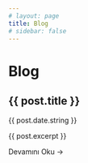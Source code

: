 ```yaml
---
# layout: page
title: Blog
# sidebar: false
---
```


<script setup>
import { data as posts } from './posts.data'
</script>

# Blog

<div class="mt-8">
  <article v-for="post of posts" :key="post.url" class="mb-12 pb-12 border-b border-gray-200 dark:border-gray-700 last:border-b-0">
    <h2>
      <a :href="post.url" class="text-[var(--vp-c-brand-1)] no-underline text-2xl font-semibold transition-colors duration-250 hover:text-[var(--vp-c-brand-2)]">{{ post.title }}</a>
    </h2>
    <p class="text-[var(--vp-c-text-2)] text-sm mt-2">{{ post.date.string }}</p>
    <p class="text-[var(--vp-c-text-1)] mt-4 leading-relaxed" v-if="post.excerpt">{{ post.excerpt }}</p>
    <p class="mt-4">
      <a :href="post.url" class="text-[var(--vp-c-brand-1)] no-underline font-medium hover:underline">Devamını Oku →</a>
    </p>
  </article>
</div>
